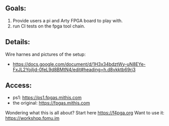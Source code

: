 ## Goals:
1. Provide users a pi and Arty FPGA board to play with.
1. run CI tests on the fpga tool chain.

## Details:
Wire harnes and pictures of the setup:
* https://docs.google.com/document/d/1H3x34bdztWy-uN8EYe-FxJL2YojIjd-0feL9d8BMtN4/edit#heading=h.d8vkktb69rj3

## Access:
* ps1: https://ps1.fpgas.mithis.com
* the original: https://fpgas.mithis.com

Wondering what this is all about?
Start here https://f4pga.org
Want to use it: https://workshop.fomu.im
